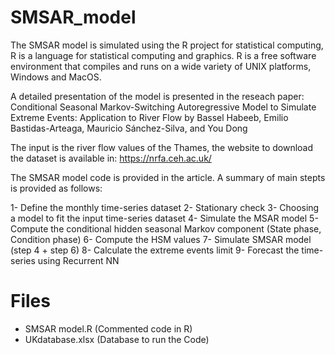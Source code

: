 # SMSAR_model
The SMSAR model is simulated using the R project for statistical computing, R is a language for statistical computing and graphics. R is a free software environment that compiles and runs on a wide variety of UNIX platforms, Windows and MacOS.

A detailed presentation of the model is presented in the reseach paper: Conditional Seasonal Markov-Switching Autoregressive Model to Simulate Extreme Events: Application to River Flow by Bassel Habeeb, Emilio Bastidas-Arteaga, Mauricio Sánchez-Silva, and You Dong

The input is the river flow values of the Thames, the website to download the dataset is available in: https://nrfa.ceh.ac.uk/

The SMSAR model code is provided in the article. A summary of main stepts is provided as follows:

1-	Define the monthly time-series dataset
2-	Stationary check
3-	Choosing a model to fit the input time-series dataset
4-	Simulate the MSAR model
5-	Compute the conditional hidden seasonal Markov component (State phase, Condition phase)
6-	Compute the HSM values
7-	Simulate SMSAR model (step 4 + step 6)
8-	Calculate the extreme events limit
9-	Forecast the time-series using Recurrent NN

# Files
- SMSAR model.R (Commented code in R)
- UKdatabase.xlsx (Database to run the Code)
